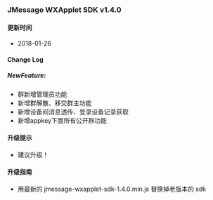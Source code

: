 ### JMessage WXApplet SDK v1.4.0

#### 更新时间

+ 2018-01-26

#### Change Log

##### NewFeature:
+ 群新增管理员功能
+ 新增群解散、移交群主功能
+ 新增设备间消息透传、登录设备记录获取
+ 新增appkey下面所有公开群功能

#### 升级提示

+ 建议升级！

#### 升级指南

+ 用最新的 jmessage-wxapplet-sdk-1.4.0.min.js 替换掉老版本的 sdk


